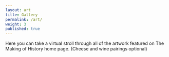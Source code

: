 ```yaml
---
layout: art
title: Gallery
permalink: /art/
weight: 3
published: true
---
```


Here you can take a virtual stroll through all of the artwork featured on The Making of History home page. (Cheese and wine pairings optional)
